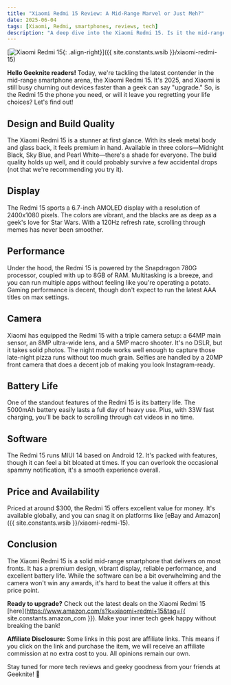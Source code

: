 ```yaml
---
title: "Xiaomi Redmi 15 Review: A Mid-Range Marvel or Just Meh?"
date: 2025-06-04
tags: [Xiaomi, Redmi, smartphones, reviews, tech]
description: "A deep dive into the Xiaomi Redmi 15. Is it the mid-range phone you need in 2025?"
---
```


[![Xiaomi Redmi 15](https://i.imgur.com/4Fj2C76m.jpg){: .align-right}]({{ site.constants.wsib }}/xiaomi-redmi-15)

**Hello Geeknite readers!** Today, we're tackling the latest contender in the mid-range smartphone arena, the Xiaomi Redmi 15. It's 2025, and Xiaomi is still busy churning out devices faster than a geek can say "upgrade." So, is the Redmi 15 the phone you need, or will it leave you regretting your life choices? Let's find out!

## **Design and Build Quality**

The Xiaomi Redmi 15 is a stunner at first glance. With its sleek metal body and glass back, it feels premium in hand. Available in three colors—Midnight Black, Sky Blue, and Pearl White—there's a shade for everyone. The build quality holds up well, and it could probably survive a few accidental drops (not that we're recommending you try it).

## **Display**

The Redmi 15 sports a 6.7-inch AMOLED display with a resolution of 2400x1080 pixels. The colors are vibrant, and the blacks are as deep as a geek's love for Star Wars. With a 120Hz refresh rate, scrolling through memes has never been smoother.

## **Performance**

Under the hood, the Redmi 15 is powered by the Snapdragon 780G processor, coupled with up to 8GB of RAM. Multitasking is a breeze, and you can run multiple apps without feeling like you're operating a potato. Gaming performance is decent, though don't expect to run the latest AAA titles on max settings.

## **Camera**

Xiaomi has equipped the Redmi 15 with a triple camera setup: a 64MP main sensor, an 8MP ultra-wide lens, and a 5MP macro shooter. It's no DSLR, but it takes solid photos. The night mode works well enough to capture those late-night pizza runs without too much grain. Selfies are handled by a 20MP front camera that does a decent job of making you look Instagram-ready.

## **Battery Life**

One of the standout features of the Redmi 15 is its battery life. The 5000mAh battery easily lasts a full day of heavy use. Plus, with 33W fast charging, you'll be back to scrolling through cat videos in no time.

## **Software**

The Redmi 15 runs MIUI 14 based on Android 12. It's packed with features, though it can feel a bit bloated at times. If you can overlook the occasional spammy notification, it's a smooth experience overall.

## **Price and Availability**

Priced at around $300, the Redmi 15 offers excellent value for money. It's available globally, and you can snag it on platforms like [eBay and Amazon]({{ site.constants.wsib }}/xiaomi-redmi-15).

## **Conclusion**

The Xiaomi Redmi 15 is a solid mid-range smartphone that delivers on most fronts. It has a premium design, vibrant display, reliable performance, and excellent battery life. While the software can be a bit overwhelming and the camera won't win any awards, it's hard to beat the value it offers at this price point.

**Ready to upgrade?** Check out the latest deals on the Xiaomi Redmi 15 [here](https://www.amazon.com/s?k=xiaomi+redmi+15&tag={{ site.constants.amazon_com }}). Make your inner tech geek happy without breaking the bank!

**Affiliate Disclosure:** Some links in this post are affiliate links. This means if you click on the link and purchase the item, we will receive an affiliate commission at no extra cost to you. All opinions remain our own.

Stay tuned for more tech reviews and geeky goodness from your friends at Geeknite! 🚀
